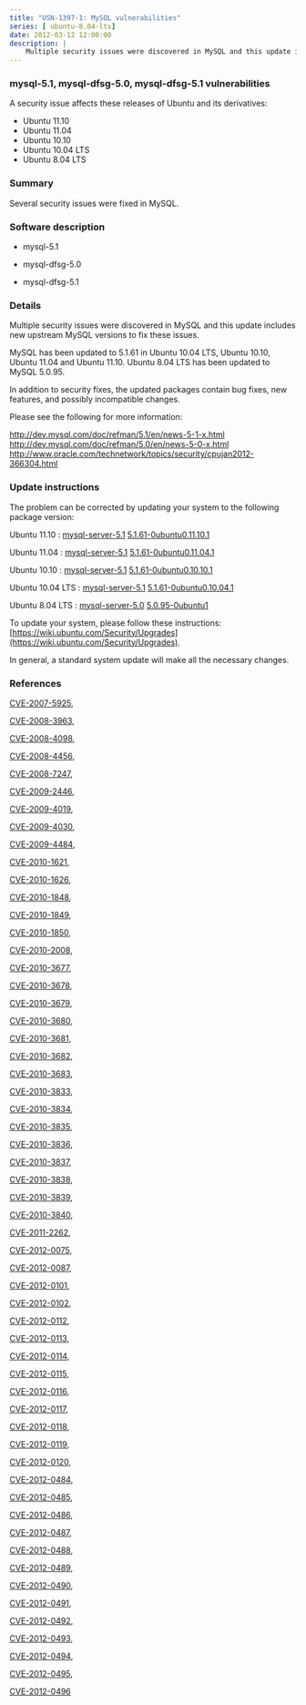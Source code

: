 ```yaml
---
title: "USN-1397-1: MySQL vulnerabilities"
series: [ ubuntu-8.04-lts]
date: 2012-03-12 12:00:00
description: |
    Multiple security issues were discovered in MySQL and this update includes new upstream MySQL versions to fix these issues.
--- 
```

 
 


### mysql-5.1, mysql-dfsg-5.0, mysql-dfsg-5.1 vulnerabilities

A security issue affects these releases of Ubuntu and its derivatives:

* Ubuntu 11.10
* Ubuntu 11.04
* Ubuntu 10.10
* Ubuntu 10.04 LTS
* Ubuntu 8.04 LTS

### Summary

Several security issues were fixed in MySQL. 

### Software description

* mysql-5.1 

* mysql-dfsg-5.0 

* mysql-dfsg-5.1 

### Details

Multiple security issues were discovered in MySQL and this update includes new upstream MySQL versions to fix these issues.

MySQL has been updated to 5.1.61 in Ubuntu 10.04 LTS, Ubuntu 10.10, Ubuntu 11.04 and Ubuntu 11.10. Ubuntu 8.04 LTS has been updated to MySQL 5.0.95.

In addition to security fixes, the updated packages contain bug fixes, new features, and possibly incompatible changes.

Please see the following for more information:

http://dev.mysql.com/doc/refman/5.1/en/news-5-1-x.html http://dev.mysql.com/doc/refman/5.0/en/news-5-0-x.html http://www.oracle.com/technetwork/topics/security/cpujan2012-366304.html 

### Update instructions

The problem can be corrected by updating your system to the following package version:

Ubuntu 11.10
 : [mysql-server-5.1](https://launchpad.net/ubuntu/+source/mysql-5.1) <span> [5.1.61-0ubuntu0.11.10.1](https://launchpad.net/ubuntu/+source/mysql-5.1/5.1.61-0ubuntu0.11.10.1) </span> 

Ubuntu 11.04
 : [mysql-server-5.1](https://launchpad.net/ubuntu/+source/mysql-5.1) <span> [5.1.61-0ubuntu0.11.04.1](https://launchpad.net/ubuntu/+source/mysql-5.1/5.1.61-0ubuntu0.11.04.1) </span> 

Ubuntu 10.10
 : [mysql-server-5.1](https://launchpad.net/ubuntu/+source/mysql-5.1) <span> [5.1.61-0ubuntu0.10.10.1](https://launchpad.net/ubuntu/+source/mysql-5.1/5.1.61-0ubuntu0.10.10.1) </span> 

Ubuntu 10.04 LTS
 : [mysql-server-5.1](https://launchpad.net/ubuntu/+source/mysql-dfsg-5.1) <span> [5.1.61-0ubuntu0.10.04.1](https://launchpad.net/ubuntu/+source/mysql-dfsg-5.1/5.1.61-0ubuntu0.10.04.1) </span> 

Ubuntu 8.04 LTS
 : [mysql-server-5.0](https://launchpad.net/ubuntu/+source/mysql-dfsg-5.0) <span> [5.0.95-0ubuntu1](https://launchpad.net/ubuntu/+source/mysql-dfsg-5.0/5.0.95-0ubuntu1) </span> 

To update your system, please follow these instructions: [https://wiki.ubuntu.com/Security/Upgrades](https://wiki.ubuntu.com/Security/Upgrades).

In general, a standard system update will make all the necessary changes. 

### References

 
 [CVE-2007-5925](http://people.ubuntu.com/~ubuntu-security/cve/CVE-2007-5925), 

 [CVE-2008-3963](http://people.ubuntu.com/~ubuntu-security/cve/CVE-2008-3963), 

 [CVE-2008-4098](http://people.ubuntu.com/~ubuntu-security/cve/CVE-2008-4098), 

 [CVE-2008-4456](http://people.ubuntu.com/~ubuntu-security/cve/CVE-2008-4456), 

 [CVE-2008-7247](http://people.ubuntu.com/~ubuntu-security/cve/CVE-2008-7247), 

 [CVE-2009-2446](http://people.ubuntu.com/~ubuntu-security/cve/CVE-2009-2446), 

 [CVE-2009-4019](http://people.ubuntu.com/~ubuntu-security/cve/CVE-2009-4019), 

 [CVE-2009-4030](http://people.ubuntu.com/~ubuntu-security/cve/CVE-2009-4030), 

 [CVE-2009-4484](http://people.ubuntu.com/~ubuntu-security/cve/CVE-2009-4484), 

 [CVE-2010-1621](http://people.ubuntu.com/~ubuntu-security/cve/CVE-2010-1621), 

 [CVE-2010-1626](http://people.ubuntu.com/~ubuntu-security/cve/CVE-2010-1626), 

 [CVE-2010-1848](http://people.ubuntu.com/~ubuntu-security/cve/CVE-2010-1848), 

 [CVE-2010-1849](http://people.ubuntu.com/~ubuntu-security/cve/CVE-2010-1849), 

 [CVE-2010-1850](http://people.ubuntu.com/~ubuntu-security/cve/CVE-2010-1850), 

 [CVE-2010-2008](http://people.ubuntu.com/~ubuntu-security/cve/CVE-2010-2008), 

 [CVE-2010-3677](http://people.ubuntu.com/~ubuntu-security/cve/CVE-2010-3677), 

 [CVE-2010-3678](http://people.ubuntu.com/~ubuntu-security/cve/CVE-2010-3678), 

 [CVE-2010-3679](http://people.ubuntu.com/~ubuntu-security/cve/CVE-2010-3679), 

 [CVE-2010-3680](http://people.ubuntu.com/~ubuntu-security/cve/CVE-2010-3680), 

 [CVE-2010-3681](http://people.ubuntu.com/~ubuntu-security/cve/CVE-2010-3681), 

 [CVE-2010-3682](http://people.ubuntu.com/~ubuntu-security/cve/CVE-2010-3682), 

 [CVE-2010-3683](http://people.ubuntu.com/~ubuntu-security/cve/CVE-2010-3683), 

 [CVE-2010-3833](http://people.ubuntu.com/~ubuntu-security/cve/CVE-2010-3833), 

 [CVE-2010-3834](http://people.ubuntu.com/~ubuntu-security/cve/CVE-2010-3834), 

 [CVE-2010-3835](http://people.ubuntu.com/~ubuntu-security/cve/CVE-2010-3835), 

 [CVE-2010-3836](http://people.ubuntu.com/~ubuntu-security/cve/CVE-2010-3836), 

 [CVE-2010-3837](http://people.ubuntu.com/~ubuntu-security/cve/CVE-2010-3837), 

 [CVE-2010-3838](http://people.ubuntu.com/~ubuntu-security/cve/CVE-2010-3838), 

 [CVE-2010-3839](http://people.ubuntu.com/~ubuntu-security/cve/CVE-2010-3839), 

 [CVE-2010-3840](http://people.ubuntu.com/~ubuntu-security/cve/CVE-2010-3840), 

 [CVE-2011-2262](http://people.ubuntu.com/~ubuntu-security/cve/CVE-2011-2262), 

 [CVE-2012-0075](http://people.ubuntu.com/~ubuntu-security/cve/CVE-2012-0075), 

 [CVE-2012-0087](http://people.ubuntu.com/~ubuntu-security/cve/CVE-2012-0087), 

 [CVE-2012-0101](http://people.ubuntu.com/~ubuntu-security/cve/CVE-2012-0101), 

 [CVE-2012-0102](http://people.ubuntu.com/~ubuntu-security/cve/CVE-2012-0102), 

 [CVE-2012-0112](http://people.ubuntu.com/~ubuntu-security/cve/CVE-2012-0112), 

 [CVE-2012-0113](http://people.ubuntu.com/~ubuntu-security/cve/CVE-2012-0113), 

 [CVE-2012-0114](http://people.ubuntu.com/~ubuntu-security/cve/CVE-2012-0114), 

 [CVE-2012-0115](http://people.ubuntu.com/~ubuntu-security/cve/CVE-2012-0115), 

 [CVE-2012-0116](http://people.ubuntu.com/~ubuntu-security/cve/CVE-2012-0116), 

 [CVE-2012-0117](http://people.ubuntu.com/~ubuntu-security/cve/CVE-2012-0117), 

 [CVE-2012-0118](http://people.ubuntu.com/~ubuntu-security/cve/CVE-2012-0118), 

 [CVE-2012-0119](http://people.ubuntu.com/~ubuntu-security/cve/CVE-2012-0119), 

 [CVE-2012-0120](http://people.ubuntu.com/~ubuntu-security/cve/CVE-2012-0120), 

 [CVE-2012-0484](http://people.ubuntu.com/~ubuntu-security/cve/CVE-2012-0484), 

 [CVE-2012-0485](http://people.ubuntu.com/~ubuntu-security/cve/CVE-2012-0485), 

 [CVE-2012-0486](http://people.ubuntu.com/~ubuntu-security/cve/CVE-2012-0486), 

 [CVE-2012-0487](http://people.ubuntu.com/~ubuntu-security/cve/CVE-2012-0487), 

 [CVE-2012-0488](http://people.ubuntu.com/~ubuntu-security/cve/CVE-2012-0488), 

 [CVE-2012-0489](http://people.ubuntu.com/~ubuntu-security/cve/CVE-2012-0489), 

 [CVE-2012-0490](http://people.ubuntu.com/~ubuntu-security/cve/CVE-2012-0490), 

 [CVE-2012-0491](http://people.ubuntu.com/~ubuntu-security/cve/CVE-2012-0491), 

 [CVE-2012-0492](http://people.ubuntu.com/~ubuntu-security/cve/CVE-2012-0492), 

 [CVE-2012-0493](http://people.ubuntu.com/~ubuntu-security/cve/CVE-2012-0493), 

 [CVE-2012-0494](http://people.ubuntu.com/~ubuntu-security/cve/CVE-2012-0494), 

 [CVE-2012-0495](http://people.ubuntu.com/~ubuntu-security/cve/CVE-2012-0495), 

 [CVE-2012-0496](http://people.ubuntu.com/~ubuntu-security/cve/CVE-2012-0496)
 

